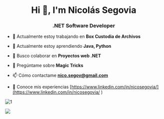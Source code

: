 <h1 align="center">Hi 👋, I'm Nicolás Segovia</h1>
<h3 align="center">.NET Software Developer</h3>


- 🔭 Actualmente estoy trabajando en **Box Custodia de Archivos**

- 🌱 Actualmente estoy aprendiendo **Java, Python**

- 👯 Busco colaborar en **Proyectos web .NET**

- 💬 Pregúntame sobre **Magic Tricks**

- 📫 Cómo contactame **nico.segov@gmail.com**

- 📄 Conoce mis experiencias [https://www.linkedin.com/in/nicosegovia/](https://www.linkedin.com/in/nicosegovia/ )

![1](https://user-images.githubusercontent.com/86338019/192857265-d00e8a16-e25f-435c-bdec-d3c874a637b5.gif)

<img align="center" src="https://github-readme-stats.vercel.app/api/top-langs?username=zluvsand&layout=compact"/>
